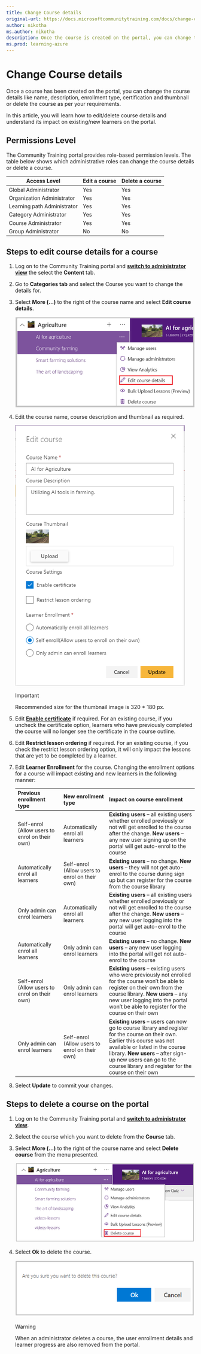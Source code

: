 ```yaml
---
title: Change Course details
original-url: https://docs.microsoftcommunitytraining.com/docs/change-course-details
author: nikotha
ms.author: nikotha
description: Once the course is created on the portal, you can change the course details like name, description, enrollment type, certification and thumbnail or delete the course as per your requirements.
ms.prod: learning-azure
---
```


# Change Course details

Once a course has been created on the portal, you can change the course details like name, description, enrollment type, certification and thumbnail or delete the course as per your requirements.

In this article, you will learn how to edit/delete course details and understand its impact on existing/new learners on the portal.

## Permissions Level

The Community Training portal provides role-based permission levels. The table below shows which administrative roles can change the course details or delete a course.

| Access Level  | Edit a course | Delete a course |
| --- | --- | --- |
| Global Administrator | Yes | Yes |
| Organization Administrator | Yes | Yes |
| Learning path Administrator | Yes | Yes |
| Category Administrator | Yes | Yes |
| Course Administrator | Yes | Yes |
| Group Administrator | No | No |

## Steps to edit course details for a course

1. Log on to the Community Training portal and [**switch to administrator view**](../../../get-started/step-by-step-configuration-guide.md#step-2--switch-to-administrator-view-of-the-portal) the select the **Content** tab.

1. Go to **Categories tab** and select the Course you want to change the details for.

1. Select **More (…)** to the right of the course name and select **Edit course details**.

    ![Edit course details drop down menu.](../../../media/Edit%20course%20details%20drop%20down.png)

1. Edit the course name, course description and thumbnail as required.

    ![Edit course details.](../../../media/image%28254%29.png)

    > [!IMPORTANT]
    > Recommended size for the thumbnail image is 320 * 180 px.

1. Edit **[Enable certificate](../../../settings/enable-course-level-certificate.md)** if required. For an existing course, if you uncheck the certificate option, learners who have previously completed the course will no longer see the certificate in the course outline.

1. Edit  **Restrict lesson ordering** if required. For an existing course, if you check the restrict lesson ordering option, it will only impact the lessons that are yet to be completed by a learner.

1. Edit **Learner Enrollment** for the course. Changing the enrollment options for a course will impact existing and new learners in the following manner:

    | Previous enrollment type | New enrollment type | Impact on course enrollment |
    | --- | --- | --- |
    | Self-enrol (Allow users to enrol on their own) | Automatically enrol all learners | **Existing users** – all existing users whether enrolled previously or not will get enrolled to the course after the change. **New users** – any new user signing up on the portal will get auto-enrol to the course |
    | Automatically enrol all learners  | Self-enrol (Allow users to enrol on their own) | **Existing users** – no change. **New users** – they will not get auto-enrol to the course during sign up but can register for the course from the course library |
    | Only admin can enrol learners  | Automatically enrol all learners | **Existing users** – all existing users whether enrolled previously or not will get enrolled to the course after the change. **New users** – any new user logging into the portal will get auto-enrol to the course |
    | Automatically enrol all learners | Only admin can enrol learners | **Existing users** – no change. **New users** – any new user logging into the portal will get not auto-enrol to the course |
    | Self-enrol (Allow users to enrol on their own) | Only admin can enrol learners | **Existing users** – existing users who were previously not enrolled for the course won’t be able to register on their own from the course library. **New users** – any new user logging into the portal won’t be able to register for the course on their own |
    | Only admin can enrol learners | Self-enrol (Allow users to enrol on their own) | **Existing users** – users can now go to course library and register for the course on their own. Earlier this course was not available or listed in the course library. **New users** – after sign-up new users can go to the course library and register for the course on their own |

1. Select **Update** to commit your changes.

## Steps to delete a course on the portal

1. Log on to the Community Training portal and [**switch to administrator view**](../../../get-started/step-by-step-configuration-guide.md#step-2--switch-to-administrator-view-of-the-portal).
1. Select the course which you want to delete from the **Course** tab.

1. Select **More (…)** to the right of the course name and select **Delete course** from the menu presented.

    ![Delete course drop down menu.](../../../media/Delete%20course%20drop%20down.png)

1. Select **Ok** to delete the course.

    ![Confirm course deletion a course.](../../../media/Delete%20a%20course.png)

    > [!WARNING]
    > When an administrator deletes a course, the user enrollment details and learner progress are also removed from the portal.
